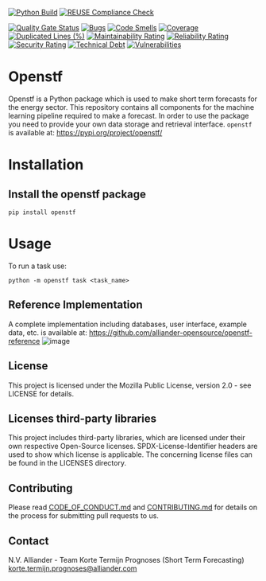 <!--
SPDX-FileCopyrightText: 2017-2021 Alliander N.V. <korte.termijn.prognoses@alliander.com>

SPDX-License-Identifier: MPL-2.0
-->

<!-- Github Actions badges -->
[![Python Build](https://github.com/alliander-opensource/openstf/actions/workflows/python-build.yaml/badge.svg)](https://github.com/alliander-opensource/openstf/actions/workflows/python-build.yaml)
[![REUSE Compliance Check](https://github.com/alliander-opensource/openstf/actions/workflows/reuse-compliance.yaml/badge.svg)](https://github.com/alliander-opensource/openstf/actions/workflows/reuse-compliance.yaml)
<!-- SonarCloud badges -->
[![Quality Gate Status](https://sonarcloud.io/api/project_badges/measure?project=alliander-opensource_openstf&metric=alert_status)](https://sonarcloud.io/dashboard?id=alliander-opensource_openstf)
[![Bugs](https://sonarcloud.io/api/project_badges/measure?project=alliander-opensource_openstf&metric=bugs)](https://sonarcloud.io/dashboard?id=alliander-opensource_openstf)
[![Code Smells](https://sonarcloud.io/api/project_badges/measure?project=alliander-opensource_openstf&metric=code_smells)](https://sonarcloud.io/dashboard?id=alliander-opensource_openstf)
[![Coverage](https://sonarcloud.io/api/project_badges/measure?project=alliander-opensource_openstf&metric=coverage)](https://sonarcloud.io/dashboard?id=alliander-opensource_openstf)
[![Duplicated Lines (%)](https://sonarcloud.io/api/project_badges/measure?project=alliander-opensource_openstf&metric=duplicated_lines_density)](https://sonarcloud.io/dashboard?id=alliander-opensource_openstf)
[![Maintainability Rating](https://sonarcloud.io/api/project_badges/measure?project=alliander-opensource_openstf&metric=sqale_rating)](https://sonarcloud.io/dashboard?id=alliander-opensource_openstf)
[![Reliability Rating](https://sonarcloud.io/api/project_badges/measure?project=alliander-opensource_openstf&metric=reliability_rating)](https://sonarcloud.io/dashboard?id=alliander-opensource_openstf)
[![Security Rating](https://sonarcloud.io/api/project_badges/measure?project=alliander-opensource_openstf&metric=security_rating)](https://sonarcloud.io/dashboard?id=alliander-opensource_openstf)
[![Technical Debt](https://sonarcloud.io/api/project_badges/measure?project=alliander-opensource_openstf&metric=sqale_index)](https://sonarcloud.io/dashboard?id=alliander-opensource_openstf)
[![Vulnerabilities](https://sonarcloud.io/api/project_badges/measure?project=alliander-opensource_openstf&metric=vulnerabilities)](https://sonarcloud.io/dashboard?id=alliander-opensource_openstf)

# Openstf

Openstf is a Python package which is used to make short term forecasts for the energy sector. This repository contains all components for the machine learning pipeline required to make a forecast. In order to use the package you need to provide your own data storage and retrieval interface. `openstf` is available at: https://pypi.org/project/openstf/

# Installation

## Install the openstf package

```shell
pip install openstf
```

# Usage

To run a task use:

```shell
python -m openstf task <task_name>
```

## Reference Implementation
A complete implementation including databases, user interface, example data, etc. is available at: https://github.com/alliander-opensource/openstf-reference
![image](https://user-images.githubusercontent.com/18208480/127109029-77e09c97-8d06-4158-8789-4c1d5ecede61.png)

## License
This project is licensed under the Mozilla Public License, version 2.0 - see LICENSE for details.

## Licenses third-party libraries
This project includes third-party libraries, which are licensed under their own respective Open-Source licenses. SPDX-License-Identifier headers are used to show which license is applicable. The concerning license files can be found in the LICENSES directory.

## Contributing
Please read [CODE_OF_CONDUCT.md](CODE_OF_CONDUCT.md) and [CONTRIBUTING.md](CONTRIBUTING.md) for details on the process for submitting pull requests to us.

## Contact
N.V. Alliander - Team Korte Termijn Prognoses (Short Term Forecasting) <korte.termijn.prognoses@alliander.com>
